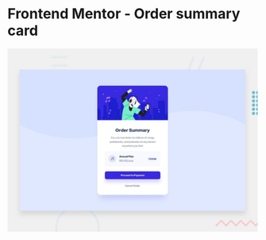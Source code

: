 # Frontend Mentor - Order summary card


![Design preview for the Order summary card coding challenge](./design/desktop-preview.jpg)